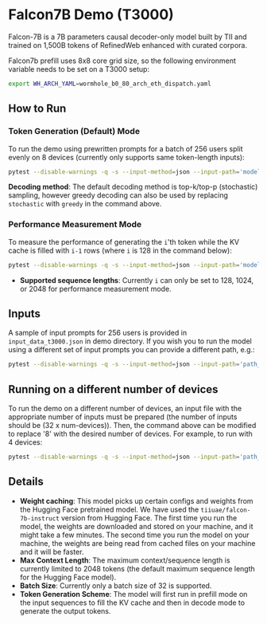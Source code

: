 # Falcon7B Demo (T3000)

Falcon-7B is a 7B parameters causal decoder-only model built by TII and trained on 1,500B tokens of RefinedWeb enhanced with curated corpora.

Falcon7b prefill uses 8x8 core grid size, so the following environment variable needs to be set on a T3000 setup:

```sh
export WH_ARCH_YAML=wormhole_b0_80_arch_eth_dispatch.yaml
```

## How to Run

### Token Generation (Default) Mode

To run the demo using prewritten prompts for a batch of 256 users split evenly on 8 devices (currently only supports same token-length inputs):

```sh
pytest --disable-warnings -q -s --input-method=json --input-path='models/demos/t3000/falcon7b/input_data_t3000.json' models/demos/t3000/falcon7b/demo_t3000.py::test_demo_multichip[wormhole_b0-True-user_input0-8-True-default_mode_1024_stochastic]
```

**Decoding method**: The default decoding method is top-k/top-p (stochastic) sampling, however greedy decoding can also be used by replacing `stochastic` with `greedy` in the command above.

### Performance Measurement Mode

To measure the performance of generating the `i`'th token while the KV cache is filled with `i-1` rows (where `i` is 128 in the command below):

```sh
pytest --disable-warnings -q -s --input-method=json --input-path='models/demos/t3000/falcon7b/input_data_t3000.json' models/demos/t3000/falcon7b/demo_t3000.py::test_demo_multichip[wormhole_b0-True-user_input0-8-True-perf_mode_128_stochastic]
```

- **Supported sequence lengths**: Currently `i` can only be set to 128, 1024, or 2048 for performance measurement mode.

## Inputs

A sample of input prompts for 256 users is provided in `input_data_t3000.json` in demo directory. If you wish you to run the model using a different set of input prompts you can provide a different path, e.g.:

```sh
pytest --disable-warnings -q -s --input-method=json --input-path='path_to_input_prompts.json' models/demos/t3000/falcon7b/demo_t3000.py::test_demo_multichip[wormhole_b0-True-user_input0-8-True-default_mode_1024_stochastic]
```

## Running on a different number of devices

To run the demo on a different number of devices, an input file with the appropriate number of inputs must be prepared (the number of inputs should be (32 x num-devices)). Then, the command above can be modified to replace '8' with
the desired number of devices. For example, to run with 4 devices:

```sh
pytest --disable-warnings -q -s --input-method=json --input-path='path_to_input_prompts.json' models/demos/t3000/falcon7b/demo_t3000.py::test_demo_multichip[wormhole_b0-True-user_input0-4-True-default_mode_1024_stochastic]
```

## Details

- **Weight caching**: This model picks up certain configs and weights from the Hugging Face pretrained model. We have used the `tiiuae/falcon-7b-instruct` version from Hugging Face. The first time you run the model, the weights are downloaded and stored on your machine, and it might take a few minutes. The second time you run the model on your machine, the weights are being read from cached files on your machine and it will be faster.
- **Max Context Length**: The maximum context/sequence length is currently limited to 2048 tokens (the default maximum sequence length for the Hugging Face model).
- **Batch Size**: Currently only a batch size of 32 is supported.
- **Token Generation Scheme**: The model will first run in prefill mode on the input sequences to fill the KV cache and then in decode mode to generate the output tokens.
